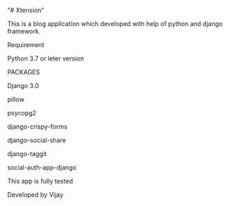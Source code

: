 "# Xtension" 

This is a blog application which developed with help of python and django framework.

Requirement

Python 3.7 or leter version

PACKAGES

Django 3.0

pillow

psycopg2

django-crispy-forms

django-social-share

django-taggit 

social-auth-app-django






This app is fully tested 


Developed by Vijay

